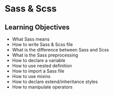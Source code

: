 # Sass & Scss

## Learning Objectives
<ul>
<li>What Sass means</li>
<li>How to write Sass &amp; Scss file</li>
<li>What is the difference between Sass and Scss</li>
<li>What is the Sass preprocessing</li>
<li>How to declare a variable</li>
<li>How to use nested definition</li>
<li>How to import a Sass file</li>
<li>How to use mixins</li>
<li>How to declare extend/inheritance styles</li>
<li>How to manipulate operators</li>
</ul>
